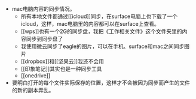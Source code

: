 - mac电脑内容的同步情况。
    - 所有本地文件都通过[[icloud]]同步，在surface电脑上也下载了一个icloud，这样，mac电脑里的内容都可以在surface上查看。
    - [[wps]]也有一个2G的同步盘，我把《工作相关文件》这个文件夹里的内容同步到同步盘了
    - 我使用微云同步了eagle的图片，可以在手机、surface和mac之间同步图片
    - [[dropbox]]和[[坚果云]]我还不会用
    - [[印象笔记]]其实也是一种同步工具
    - [[onedrive]]
- 要明白打开的每个文件实际保存的位置，这样才不会被因为同步而产生的文件的新的副本弄乱。
